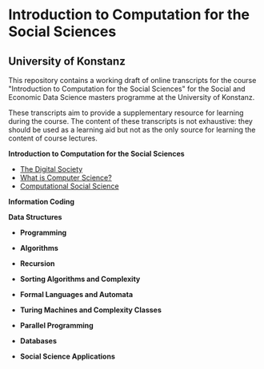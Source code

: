 # Introduction to Computation for the Social Sciences
## University of Konstanz

This repository contains a working draft of online transcripts for the course "Introduction to Computation for the Social Sciences" for the Social and Economic Data Science masters programme at the University of Konstanz.

These transcripts aim to provide a supplementary resource for learning during the course. The content of these transcripts is not exhaustive: they should be used as a learning aid but not as the only source for learning the content of course lectures.


**Introduction to Computation for the Social Sciences**  

- [The Digital Society]()
- [What is Computer Science?]()
- [Computational Social Science]()  

**Information Coding**


**Data Structures**



- **Programming**




- **Algorithms**




- **Recursion**




- **Sorting Algorithms and Complexity**




- **Formal Languages and Automata**




- **Turing Machines and Complexity Classes**



- **Parallel Programming**



- **Databases**



- **Social Science Applications**
